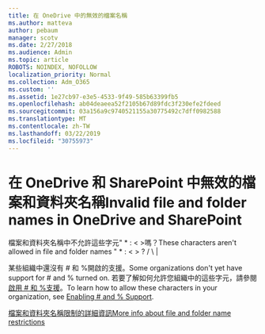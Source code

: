 ```yaml
---
title: 在 OneDrive 中的無效的檔案名稱
ms.author: matteva
author: pebaum
manager: scotv
ms.date: 2/27/2018
ms.audience: Admin
ms.topic: article
ROBOTS: NOINDEX, NOFOLLOW
localization_priority: Normal
ms.collection: Adm_O365
ms.custom: ''
ms.assetid: 1e27cb97-e3e5-4533-9f49-585b63399fb5
ms.openlocfilehash: ab04deaeea52f2105b67d89fdc3f230efe2fdeed
ms.sourcegitcommit: 03a156a9c9740521155a30775492c7dff0982588
ms.translationtype: MT
ms.contentlocale: zh-TW
ms.lasthandoff: 03/22/2019
ms.locfileid: "30755973"
---
```

# <a name="invalid-file-and-folder-names-in-onedrive-and-sharepoint"></a><span data-ttu-id="b194e-102">在 OneDrive 和 SharePoint 中無效的檔案和資料夾名稱</span><span class="sxs-lookup"><span data-stu-id="b194e-102">Invalid file and folder names in OneDrive and SharePoint</span></span>

<span data-ttu-id="b194e-103">檔案和資料夾名稱中不允許這些字元" \* : \< \>嗎？</span><span class="sxs-lookup"><span data-stu-id="b194e-103">These characters aren't allowed in file and folder names " \* : \< \> ?</span></span> <span data-ttu-id="b194e-104">/ \ |</span><span class="sxs-lookup"><span data-stu-id="b194e-104"></span></span> 
  
<span data-ttu-id="b194e-105">某些組織中還沒有 # 和 %開啟的支援。</span><span class="sxs-lookup"><span data-stu-id="b194e-105">Some organizations don't yet have support for # and % turned on.</span></span> <span data-ttu-id="b194e-106">若要了解如何允許您組織中的這些字元，請參閱[啟用 # 和 %支援](https://go.microsoft.com/fwlink/?linkid=862611)。</span><span class="sxs-lookup"><span data-stu-id="b194e-106">To learn how to allow these characters in your organization, see [Enabling # and % Support](https://go.microsoft.com/fwlink/?linkid=862611).</span></span> 
  
[<span data-ttu-id="b194e-107">檔案和資料夾名稱限制的詳細資訊</span><span class="sxs-lookup"><span data-stu-id="b194e-107">More info about file and folder name restrictions</span></span>](https://go.microsoft.com/fwlink/?linkid=866430)
  

